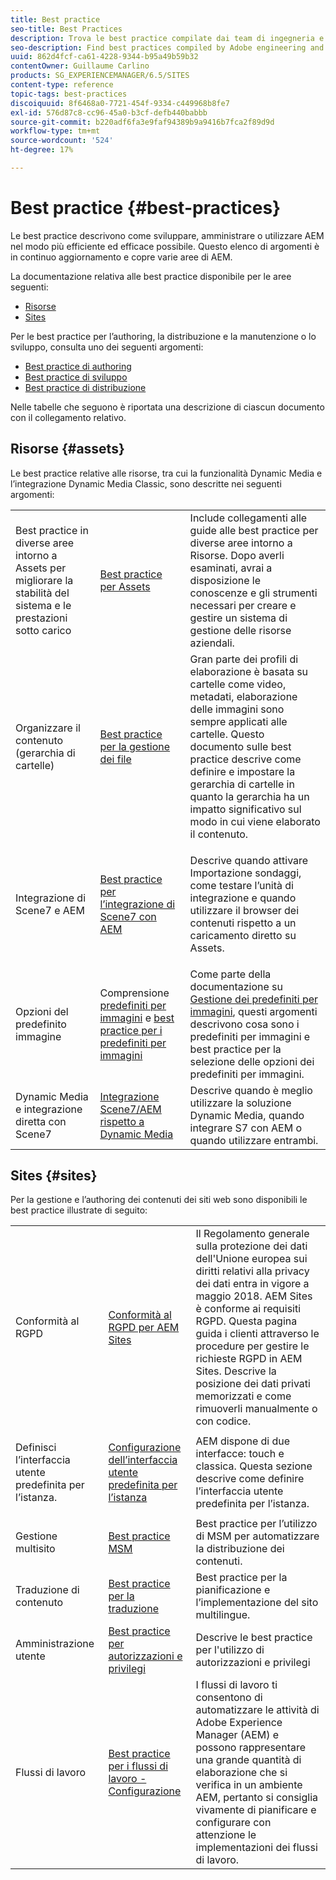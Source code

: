 ```yaml
---
title: Best practice
seo-title: Best Practices
description: Trova le best practice compilate dai team di ingegneria e consulenza di Adobe per aiutare gli amministratori a iniziare a utilizzare.
seo-description: Find best practices compiled by Adobe engineering and consulting teams to help administrators get up and running.
uuid: 862d4fcf-ca61-4228-9344-b95a49b59b32
contentOwner: Guillaume Carlino
products: SG_EXPERIENCEMANAGER/6.5/SITES
content-type: reference
topic-tags: best-practices
discoiquuid: 8f6468a0-7721-454f-9334-c449968b8fe7
exl-id: 576d87c8-cc96-45a0-b3cf-defb440babbb
source-git-commit: b220adf6fa3e9faf94389b9a9416b7fca2f89d9d
workflow-type: tm+mt
source-wordcount: '524'
ht-degree: 17%

---
```


# Best practice  {#best-practices}

Le best practice descrivono come sviluppare, amministrare o utilizzare AEM nel modo più efficiente ed efficace possibile. Questo elenco di argomenti è in continuo aggiornamento e copre varie aree di AEM.

La documentazione relativa alle best practice disponibile per le aree seguenti:

* [Risorse](#assets)
* [Sites](#sites)

Per le best practice per l’authoring, la distribuzione e la manutenzione o lo sviluppo, consulta uno dei seguenti argomenti:

* [Best practice di authoring](/help/sites-authoring/best-practices.md)
* [Best practice di sviluppo](/help/sites-developing/best-practices.md)
* [Best practice di distribuzione](/help/sites-deploying/best-practices.md)

Nelle tabelle che seguono è riportata una descrizione di ciascun documento con il collegamento relativo.

## Risorse {#assets}

Le best practice relative alle risorse, tra cui la funzionalità Dynamic Media e l’integrazione Dynamic Media Classic, sono descritte nei seguenti argomenti:

<table>
 <tbody>
  <tr>
   <td>Best practice in diverse aree intorno a Assets per migliorare la stabilità del sistema e le prestazioni sotto carico</td>
   <td><a href="/help/assets/best-practices-for-assets.md">Best practice per Assets</a></td>
   <td>Include collegamenti alle guide alle best practice per diverse aree intorno a Risorse. Dopo averli esaminati, avrai a disposizione le conoscenze e gli strumenti necessari per creare e gestire un sistema di gestione delle risorse aziendali.</td>
  </tr>
  <tr>
   <td>Organizzare il contenuto (gerarchia di cartelle)</td>
   <td><a href="/help/assets/organize-assets.md">Best practice per la gestione dei file</a></td>
   <td>Gran parte dei profili di elaborazione è basata su cartelle come video, metadati, elaborazione delle immagini sono sempre applicati alle cartelle. Questo documento sulle best practice descrive come definire e impostare la gerarchia di cartelle in quanto la gerarchia ha un impatto significativo sul modo in cui viene elaborato il contenuto. </td>
  </tr>
  <tr>
   <td>Integrazione di Scene7 e AEM</td>
   <td><a href="/help/sites-administering/scene7.md#best-practices-for-integrating-scene-with-aem">Best practice per l’integrazione di Scene7 con AEM</a></td>
   <td><p>Descrive quando attivare Importazione sondaggi, come testare l’unità di integrazione e quando utilizzare il browser dei contenuti rispetto a un caricamento diretto su Assets.</p> </td>
  </tr>
  <tr>
   <td>Opzioni del predefinito immagine</td>
   <td>Comprensione <a href="/help/assets/managing-image-presets.md#understanding-image-presets">predefiniti per immagini</a> e <a href="/help/assets/managing-image-presets.md#image-preset-options">best practice per i predefiniti per immagini</a></td>
   <td>Come parte della documentazione su <a href="/help/assets/managing-image-presets.md">Gestione dei predefiniti per immagini</a>, questi argomenti descrivono cosa sono i predefiniti per immagini e best practice per la selezione delle opzioni dei predefiniti per immagini.</td>
  </tr>
  <tr>
   <td>Dynamic Media e integrazione diretta con Scene7</td>
   <td><a href="/help/sites-administering/scene7.md#aem-scene-integration-versus-dynamic-media">Integrazione Scene7/AEM rispetto a Dynamic Media</a></td>
   <td>Descrive quando è meglio utilizzare la soluzione Dynamic Media, quando integrare S7 con AEM o quando utilizzare entrambi.</td>
  </tr>
 </tbody>
</table>

## Sites {#sites}

Per la gestione e l’authoring dei contenuti dei siti web sono disponibili le best practice illustrate di seguito:

<table>
 <tbody>
  <tr>
   <td>Conformità al RGPD</td>
   <td><a href="/help/sites-administering/gdpr-compliance-sites.md">Conformità al RGPD per AEM Sites</a></td>
   <td>Il Regolamento generale sulla protezione dei dati dell'Unione europea sui diritti relativi alla privacy dei dati entra in vigore a maggio 2018. AEM Sites è conforme ai requisiti RGPD. Questa pagina guida i clienti attraverso le procedure per gestire le richieste RGPD in AEM Sites. Descrive la posizione dei dati privati memorizzati e come rimuoverli manualmente o con codice.</td>
  </tr>
  <tr>
   <td>Definisci l’interfaccia utente predefinita per l’istanza.</td>
   <td><p><a href="/help/sites-authoring/select-ui.md#configuring-the-default-ui-for-your-instance">Configurazione dell’interfaccia utente predefinita per l’istanza</a></p> </td>
   <td>AEM dispone di due interfacce: touch e classica. Questa sezione descrive come definire l’interfaccia utente predefinita per l’istanza.</td>
  </tr>
  <tr>
   <td>Gestione multisito</td>
   <td><a href="/help/sites-administering/msm-best-practices.md">Best practice MSM</a></td>
   <td>Best practice per l’utilizzo di MSM per automatizzare la distribuzione dei contenuti. </td>
  </tr>
  <tr>
   <td>Traduzione di contenuto</td>
   <td><a href="/help/sites-administering/tc-bp.md">Best practice per la traduzione</a></td>
   <td>Best practice per la pianificazione e l’implementazione del sito multilingue.</td>
  </tr>
  <tr>
   <td>Amministrazione utente</td>
   <td><a href="/help/sites-administering/security.md#best-practices">Best practice per autorizzazioni e privilegi</a></td>
   <td>Descrive le best practice per l'utilizzo di autorizzazioni e privilegi </td>
  </tr>
  <tr>
   <td>Flussi di lavoro</td>
   <td><a href="/help/sites-developing/workflows-best-practices.md#configuration">Best practice per i flussi di lavoro - Configurazione</a></td>
   <td>I flussi di lavoro ti consentono di automatizzare le attività di Adobe Experience Manager (AEM) e possono rappresentare una grande quantità di elaborazione che si verifica in un ambiente AEM, pertanto si consiglia vivamente di pianificare e configurare con attenzione le implementazioni dei flussi di lavoro.</td>
  </tr>
 </tbody>
</table>
